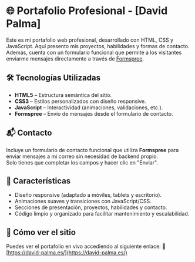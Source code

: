 # 🌐 Portafolio Profesional - [David Palma]

Este es mi portafolio web profesional, desarrollado con HTML, CSS y JavaScript. Aquí presento mis proyectos, habilidades y formas de contacto. Además, cuenta con un formulario funcional que permite a los visitantes enviarme mensajes directamente a través de [Formspree](https://formspree.io).

## 🛠️ Tecnologías Utilizadas

- **HTML5** – Estructura semántica del sitio.
- **CSS3** – Estilos personalizados con diseño responsive.
- **JavaScript** – Interactividad (animaciones, validaciones, etc.).
- **Formspree** – Envío de mensajes desde el formulario de contacto.

## 📬 Contacto

Incluye un formulario de contacto funcional que utiliza **Formspree** para enviar mensajes a mi correo sin necesidad de backend propio.  
Solo tienes que completar los campos y hacer clic en "Enviar".

## 🧩 Características

- Diseño responsive (adaptado a móviles, tablets y escritorio).
- Animaciones suaves y transiciones con JavaScript/CSS.
- Secciones de presentación, proyectos, habilidades y contacto.
- Código limpio y organizado para facilitar mantenimiento y escalabilidad.

## 🚀 Cómo ver el sitio

Puedes ver el portafolio en vivo accediendo al siguiente enlace:
🔗 [https://david-palma.es/](https://david-palma.es/)




